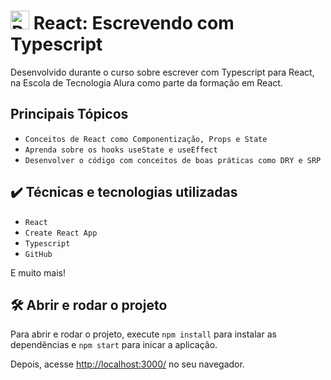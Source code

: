 # <img src="https://upload.wikimedia.org/wikipedia/commons/a/a7/React-icon.svg" alt="React Logo" width="30" height="30"> React: Escrevendo com Typescript

Desenvolvido durante o curso sobre escrever com Typescript para React, na Escola de Tecnologia Alura como parte da formação em React.

## Principais Tópicos

- `Conceitos de React como Componentização, Props e State`
- `Aprenda sobre os hooks useState e useEffect`
- `Desenvolver o código com conceitos de boas práticas como DRY e SRP`

## ✔️ Técnicas e tecnologias utilizadas

- `React`
- `Create React App`
- `Typescript`
- `GitHub`

E muito mais!

## 🛠️ Abrir e rodar o projeto

Para abrir e rodar o projeto, execute `npm install` para instalar as dependências e `npm start` para inicar a aplicação.

Depois, acesse <a href="http://localhost:3000/">http://localhost:3000/</a> no seu navegador.

